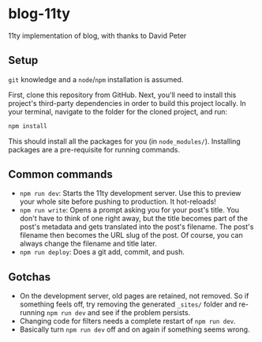 # blog-11ty

11ty implementation of blog, with thanks to David Peter

## Setup

`git` knowledge and a `node`/`npm` installation is assumed.

First, clone this repository from GitHub. Next, you'll need to install this project's third-party dependencies in order to build this project locally. In your terminal, navigate to the folder for the cloned project, and run:

```bash
npm install
```

This should install all the packages for you (in `node_modules/`). Installing packages are a pre-requisite for running commands.

## Common commands

- `npm run dev`: Starts the 11ty development server. Use this to preview your whole site before pushing to production. It hot-reloads!
- `npm run write`: Opens a prompt asking you for your post's title. You don't have to think of one right away, but the title becomes part of the post's metadata and gets translated into the post's filename. The post's filename then becomes the URL slug of the post. Of course, you can always change the filename and title later.
- `npm run deploy`: Does a git add, commit, and push.

## Gotchas

- On the development server, old pages are retained, not removed. So if something feels off, try removing the generated `_sites/` folder and re-running `npm run dev` and see if the problem persists.
- Changing code for filters needs a complete restart of `npm run dev`.
- Basically turn `npm run dev` off and on again if something seems wrong.
